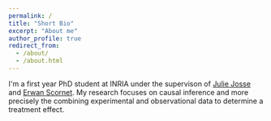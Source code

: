 ```yaml
---
permalink: /
title: "Short Bio"
excerpt: "About me"
author_profile: true
redirect_from: 
  - /about/
  - /about.html
---
```

I'm a first year PhD student at INRIA under the supervison of [Julie Josse](http://juliejosse.com) and [Erwan Scornet](https://erwanscornet.github.io). My research focuses on causal inference and more precisely the combining experimental and observational data to determine a treatment effect.
